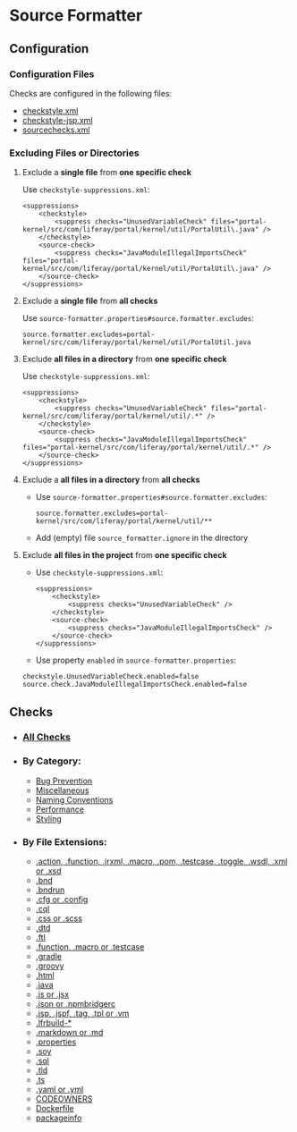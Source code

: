 # Source Formatter

## Configuration

### Configuration Files

Checks are configured in the following files:
- [checkstyle.xml](src/main/resources/sourcechecks.xml)
- [checkstyle-jsp.xml](src/main/resources/sourcechecks.xml)
- [sourcechecks.xml](src/main/resources/sourcechecks.xml)

### Excluding Files or Directories

1. Exclude a **single file** from **one specific check**

   Use `checkstyle-suppressions.xml`:

   ```
   <suppressions>
       <checkstyle>
           <suppress checks="UnusedVariableCheck" files="portal-kernel/src/com/liferay/portal/kernel/util/PortalUtil\.java" />
       </checkstyle>
       <source-check>
           <suppress checks="JavaModuleIllegalImportsCheck" files="portal-kernel/src/com/liferay/portal/kernel/util/PortalUtil\.java" />
       </source-check>
   </suppressions>
   ```

2. Exclude a **single file** from **all checks**

   Use `source-formatter.properties#source.formatter.excludes`:

   ```
   source.formatter.excludes=portal-kernel/src/com/liferay/portal/kernel/util/PortalUtil.java
   ```

3. Exclude **all files in a directory** from **one specific check**

   Use `checkstyle-suppressions.xml`:

   ```
   <suppressions>
       <checkstyle>
           <suppress checks="UnusedVariableCheck" files="portal-kernel/src/com/liferay/portal/kernel/util/.*" />
       </checkstyle>
       <source-check>
           <suppress checks="JavaModuleIllegalImportsCheck" files="portal-kernel/src/com/liferay/portal/kernel/util/.*" />
       </source-check>
   </suppressions>
   ```

4. Exclude a **all files in a directory** from **all checks**

   - Use `source-formatter.properties#source.formatter.excludes`:

      ```
      source.formatter.excludes=portal-kernel/src/com/liferay/portal/kernel/util/**
      ```

   - Add (empty) file `source_formatter.ignore` in the directory

5. Exclude **all files in the project** from **one specific check**

   - Use `checkstyle-suppressions.xml`:

      ```
      <suppressions>
          <checkstyle>
              <suppress checks="UnusedVariableCheck" />
          </checkstyle>
          <source-check>
              <suppress checks="JavaModuleIllegalImportsCheck" />
          </source-check>
      </suppressions>
      ```

   - Use property `enabled` in `source-formatter.properties`:

   ```
   checkstyle.UnusedVariableCheck.enabled=false
   source.check.JavaModuleIllegalImportsCheck.enabled=false
   ```

## Checks

- ### [All Checks](src/main/resources/documentation/all_checks.markdown#all-checks)

- ### By Category:
   * [Bug Prevention](src/main/resources/documentation/bug_prevention_checks.markdown#bug-prevention-checks)
   * [Miscellaneous](src/main/resources/documentation/miscellaneous_checks.markdown#miscellaneous-checks)
   * [Naming Conventions](src/main/resources/documentation/naming_conventions_checks.markdown#naming-conventions-checks)
   * [Performance](src/main/resources/documentation/performance_checks.markdown#performance-checks)
   * [Styling](src/main/resources/documentation/styling_checks.markdown#styling-checks)

- ### By File Extensions:
   * [.action, .function, .jrxml, .macro, .pom, .testcase, .toggle, .wsdl, .xml or .xsd](src/main/resources/documentation/xml_source_processor_checks.markdown#checks-for-action-function-jrxml-macro-pom-testcase-toggle-wsdl-xml-or-xsd)
   * [.bnd](src/main/resources/documentation/bnd_source_processor_checks.markdown#checks-for-bnd)
   * [.bndrun](src/main/resources/documentation/bnd_run_source_processor_checks.markdown#checks-for-bndrun)
   * [.cfg or .config](src/main/resources/documentation/config_source_processor_checks.markdown#checks-for-cfg-or-config)
   * [.cql](src/main/resources/documentation/cql_source_processor_checks.markdown#checks-for-cql)
   * [.css or .scss](src/main/resources/documentation/css_source_processor_checks.markdown#checks-for-css-or-scss)
   * [.dtd](src/main/resources/documentation/dtd_source_processor_checks.markdown#checks-for-dtd)
   * [.ftl](src/main/resources/documentation/ftl_source_processor_checks.markdown#checks-for-ftl)
   * [.function, .macro or .testcase](src/main/resources/documentation/poshi_source_processor_checks.markdown#checks-for-function-macro-or-testcase)
   * [.gradle](src/main/resources/documentation/gradle_source_processor_checks.markdown#checks-for-gradle)
   * [.groovy](src/main/resources/documentation/groovy_source_processor_checks.markdown#checks-for-groovy)
   * [.html](src/main/resources/documentation/html_source_processor_checks.markdown#checks-for-html)
   * [.java](src/main/resources/documentation/java_source_processor_checks.markdown#checks-for-java)
   * [.js or .jsx](src/main/resources/documentation/js_source_processor_checks.markdown#checks-for-js-or-jsx)
   * [.json or .npmbridgerc](src/main/resources/documentation/json_source_processor_checks.markdown#checks-for-json-or-npmbridgerc)
   * [.jsp, .jspf, .tag, .tpl or .vm](src/main/resources/documentation/jsp_source_processor_checks.markdown#checks-for-jsp-jspf-tag-tpl-or-vm)
   * [.lfrbuild-*](src/main/resources/documentation/lfr_build_source_processor_checks.markdown#checks-for-lfrbuild)
   * [.markdown or .md](src/main/resources/documentation/markdown_source_processor_checks.markdown#checks-for-markdown-or-md)
   * [.properties](src/main/resources/documentation/properties_source_processor_checks.markdown#checks-for-properties)
   * [.soy](src/main/resources/documentation/soy_source_processor_checks.markdown#checks-for-soy)
   * [.sql](src/main/resources/documentation/sql_source_processor_checks.markdown#checks-for-sql)
   * [.tld](src/main/resources/documentation/tld_source_processor_checks.markdown#checks-for-tld)
   * [.ts](src/main/resources/documentation/ts_source_processor_checks.markdown#checks-for-ts)
   * [.yaml or .yml](src/main/resources/documentation/yml_source_processor_checks.markdown#checks-for-yaml-or-yml)
   * [CODEOWNERS](src/main/resources/documentation/codeowners_source_processor_checks.markdown#checks-for-codeowners)
   * [Dockerfile](src/main/resources/documentation/dockerfile_source_processor_checks.markdown#checks-for-dockerfile)
   * [packageinfo](src/main/resources/documentation/packageinfo_source_processor_checks.markdown#checks-for-packageinfo)